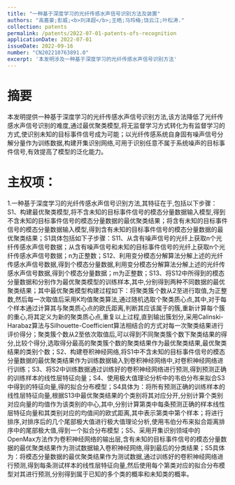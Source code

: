 ```yaml
---
title: "一种基于深度学习的光纤传感水声信号识别方法及装置"
authors: "高嘉豪;彭威;<b>刘泽超</b>;王皓;马玲梅;饶云江;叶松涛."
collection: patents
permalink: /patents/2022-07-01-patents-ofs-recognition
applicationDate: 2022-07-01
issueDate: 2022-09-16
number: "CN202210763891.0"
excerpt: '本发明涉及一种基于深度学习的光纤传感水声信号识别方法'
---
```

# 摘要

本发明提供一种基于深度学习的光纤传感水声信号识别方法,该方法降低了光纤传感水声信号识别的难度,通过最优聚类模型,将无监督学习方式转化为有监督学习的方式,使识别未知的目标事件信号成为可能；以光纤传感系统自身固有噪声信号分解分量作为训练数据,构建开集识别网络,可用于识别任意不属于系统噪声的目标事件信号,有效提高了模型的泛化能力。

# 主权项：

1.一种基于深度学习的光纤传感水声信号识别方法,其特征在于,包括以下步骤：S1、构建最优聚类模型,将不含未知的目标事件信号的模态分量数据输入模型,得到不含未知的目标事件信号的模态分量数据的最优聚类结果；将含有未知的目标事件信号的模态分量数据输入模型,得到含有未知的目标事件信号的模态分量数据的最优聚类结果；S1具体包括如下子步骤：S11、从含有噪声信号的光纤上获取n个光纤传感水声信号数据；从含有噪声信号和未知的目标事件信号的光纤上获取n个光纤传感水声信号数据；n为正整数；S12、利用变分模态分解算法分解上述的光纤传感水声信号数据,得到个模态分量数据,利用变分模态分解算法分解上述的光纤传感水声信号数据,得到个模态分量数据；m为正整数；S13、将S12中所得到的模态分量数据和分别作为最优聚类模型的训练样本,其中,分别得到两种不同数据的最优聚类结果；其中最优聚类模型构建过程如下：将聚类簇个数从2至进行取值,为正整数,然后每一次取值后采用K均值聚类算法,通过随机选取个聚类质心点,其中,对于每个样本通过计算其与聚类质心点的欧氏距离,判断其应该属于的簇,重新计算每个簇的重心,将其定义为新的聚类质心点,重复以上过程,直到输出簇划分,采用Calinski-Harabaz算法与Silhouette-Coefficient算法相结合的方式对每一次聚类结果进行评价得分；聚类簇个数从2至依次取值后,可以得到不同聚类簇个数下聚类结果的得分,比较个得分,选取得分最高的聚类簇个数的聚类结果作为最优聚类结果,最优聚类结果的类别个数；S2、构建卷积神经网络,将S1中不含未知的目标事件信号的模态分量数据的最优聚类结果作为训练数据输入到卷积神经网络中,对卷积神经网络进行训练；S3、将S2中训练数据通过训练好的卷积神经网络进行预测,得到预测正确的训练样本的线性层特征向量；S4、使用极大值理论分析中的韦伯分布来拟合S3中得到的特征向量,得的拟合分布模型；S4具体为：将所有预测正确的训练样本的线性层特征向量,根据S13中最优聚类结果的个类别将其对应分开,分别计算个类别对应向量的均值作为该类别的中心,其中,分别计算第类中每条预测正确的样本线性层特征向量和其类别对应的均值间的欧式距离,其中表示第类中第个样本；将进行排序,对排序后的几个尾部极大值进行极大值理论分析,使用韦伯分布来拟合距离排序中的尾部极大值,得到一个拟合分布模型；S5、采用开集识别领域中的OpenMax方法作为卷积神经网络的输出层,含有未知的目标事件信号的模态分量数据的最优聚类结果作为测试数据输入卷积神经网络,得到最后的分类结果；S5具体为：将模态分量数据的最优聚类结果作为测试数据,通过训练好的卷积神经网络进行预测,得到每条测试样本的线性层特征向量,然后使用每个第类对应的拟合分布模型对其进行预测,分别得到属于已知的多个类的概率和未知类的概率。
